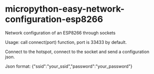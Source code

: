 # micropython-easy-network-configuration-esp8266
Network configuration of an ESP8266 through sockets

Usage: call connect(port) function, port is 33433 by default.

Connect to the hotspot, connect to the socket and send a configuration json.

Json format: {"ssid":"your_ssid","password":"your_password"}
